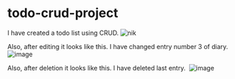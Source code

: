 # todo-crud-project

I have created a todo list using CRUD. 
<img>![nik](https://user-images.githubusercontent.com/82432273/136410297-9a4b2ecd-517f-45ef-bfae-8d0dbff11332.png)</img>

Also, after editing it looks like this. I have changed entry number 3 of diary.
<img>
![image](https://user-images.githubusercontent.com/82432273/136410799-72903bf5-bc08-4414-81fd-029d8ca196a6.png)</img>

Also, after deletion it looks like this. I have deleted last entry.
<img>
![image](https://user-images.githubusercontent.com/82432273/136411234-0b760149-4254-4cb9-a190-decc057fde42.png)
</img>
